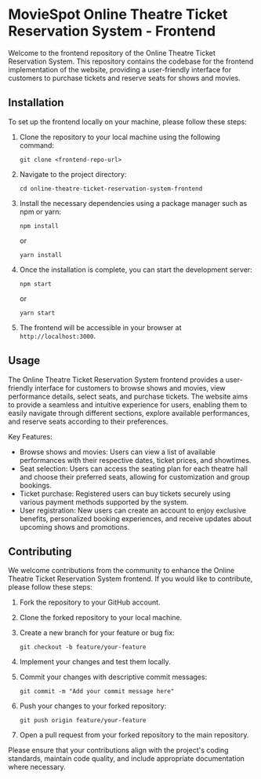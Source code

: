 # MovieSpot Online Theatre Ticket Reservation System - Frontend

Welcome to the frontend repository of the Online Theatre Ticket Reservation System. This repository contains the codebase for the frontend implementation of the website, providing a user-friendly interface for customers to purchase tickets and reserve seats for shows and movies.

## Installation

To set up the frontend locally on your machine, please follow these steps:

1. Clone the repository to your local machine using the following command:
   ```
   git clone <frontend-repo-url>
   ```

2. Navigate to the project directory:
   ```
   cd online-theatre-ticket-reservation-system-frontend
   ```

3. Install the necessary dependencies using a package manager such as npm or yarn:
   ```
   npm install
   ```
   or
   ```
   yarn install
   ```

4. Once the installation is complete, you can start the development server:
   ```
   npm start
   ```
   or
   ```
   yarn start
   ```

5. The frontend will be accessible in your browser at `http://localhost:3000`.

## Usage

The Online Theatre Ticket Reservation System frontend provides a user-friendly interface for customers to browse shows and movies, view performance details, select seats, and purchase tickets. The website aims to provide a seamless and intuitive experience for users, enabling them to easily navigate through different sections, explore available performances, and reserve seats according to their preferences.

Key Features:
- Browse shows and movies: Users can view a list of available performances with their respective dates, ticket prices, and showtimes.
- Seat selection: Users can access the seating plan for each theatre hall and choose their preferred seats, allowing for customization and group bookings.
- Ticket purchase: Registered users can buy tickets securely using various payment methods supported by the system.
- User registration: New users can create an account to enjoy exclusive benefits, personalized booking experiences, and receive updates about upcoming shows and promotions.

## Contributing

We welcome contributions from the community to enhance the Online Theatre Ticket Reservation System frontend. If you would like to contribute, please follow these steps:

1. Fork the repository to your GitHub account.

2. Clone the forked repository to your local machine.

3. Create a new branch for your feature or bug fix:
   ```
   git checkout -b feature/your-feature
   ```

4. Implement your changes and test them locally.

5. Commit your changes with descriptive commit messages:
   ```
   git commit -m "Add your commit message here"
   ```

6. Push your changes to your forked repository:
   ```
   git push origin feature/your-feature
   ```

7. Open a pull request from your forked repository to the main repository.

Please ensure that your contributions align with the project's coding standards, maintain code quality, and include appropriate documentation where necessary.

